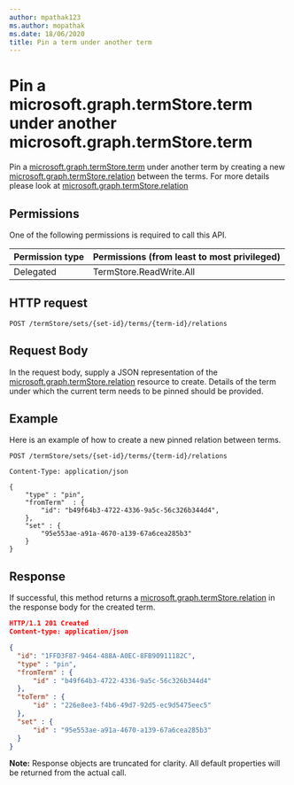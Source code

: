 ```yaml
---
author: mpathak123
ms.author: mopathak
ms.date: 18/06/2020
title: Pin a term under another term
---
```

# Pin a microsoft.graph.termStore.term  under another microsoft.graph.termStore.term

Pin a [microsoft.graph.termStore.term] under another term by creating a new [microsoft.graph.termStore.relation] between the terms. For more details please look at [microsoft.graph.termStore.relation]

## Permissions

One of the following permissions is required to call this API. 

|Permission type      | Permissions (from least to most privileged)              |
|:--------------------|:---------------------------------------------------------|
|Delegated            | TermStore.ReadWrite.All |

## HTTP request

```http
POST /termStore/sets/{set-id}/terms/{term-id}/relations
```
## Request Body
In the request body, supply a JSON representation of the [microsoft.graph.termStore.relation][] resource to create. Details of the term under which the current term needs to be pinned should be provided.

## Example
Here is an example of how to create a new pinned relation between terms.

```http
POST /termStore/sets/{set-id}/terms/{term-id}/relations

Content-Type: application/json

{
    "type" : "pin",
    "fromTerm"  : {
        "id": "b49f64b3-4722-4336-9a5c-56c326b344d4",
    },
    "set" : {
        "95e553ae-a91a-4670-a139-67a6cea285b3"
    }
}
```

## Response
If successful, this method returns a [microsoft.graph.termStore.relation][] in the response body for the created term.


```json
HTTP/1.1 201 Created
Content-type: application/json

{
  "id": "1FFD3F87-9464-488A-A0EC-8FB90911182C",
  "type" : "pin",
  "fromTerm" : {
      "id" : "b49f64b3-4722-4336-9a5c-56c326b344d4"
  },
  "toTerm" : {
      "id" : "226e8ee3-f4b6-49d7-92d5-ec9d5475eec5"
  },
  "set" : {
      "id" : "95e553ae-a91a-4670-a139-67a6cea285b3"
  }
}
```
**Note:** Response objects are truncated for clarity.
All default properties will be returned from the actual call.

[microsoft.graph.termStore.set]: ../resources/termSet.md
[microsoft.graph.termStore.term]: ../resources/term.md
[microsoft.graph.termStore.relation]: ../resources/termRelation.md
